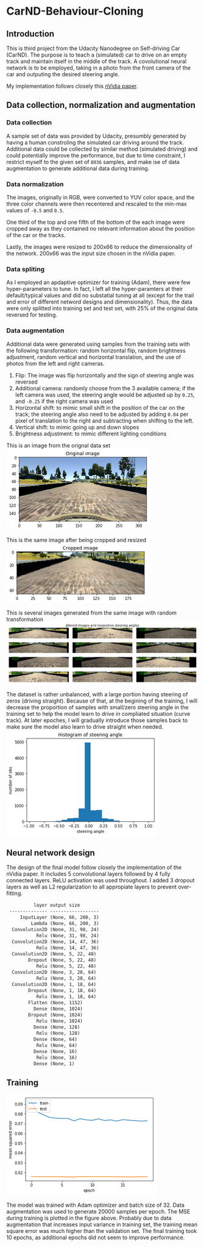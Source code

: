 # CarND-Behaviour-Cloning

## Introduction
This is third project from the Udacity Nanodegree on Self-driving Car (CarND).
The purpose is to teach a (simulated) car to drive on an empty track and
maintain itself in the middle of the track.
A covolutional neural network is to be employed, taking in a photo from
the front camera of the car and outputing the desired steering angle.

My implementation follows closely this [nVidia paper](http://images.nvidia.com/content/tegra/automotive/images/2016/solutions/pdf/end-to-end-dl-using-px.pdf).

## Data collection, normalization and augmentation
### Data collection
A sample set of data was provided by Udacity, presumbly generated by having a human constroling
the simulated car driving around the track.
Additional data could be collected by similar method (simulated driving)
and could potentially improve the performance, but due to time constraint, I restrict
myself to the given set of `8036` samples, and make ise of data augmentation 
to generate additional data during training.

### Data normalization
The images, originally in RGB, were converted to YUV color space, and the three color 
channels were then recentered and rescaled to the min-max values of `-0.5` and `0.5`.

One third of the top and one fifth of the bottom of the each image were cropped away 
as they contained no relevant information about the position of the car or the tracks.

Lastly, the images were resized to 200x66 to reduce the dimensionality of the network.
200x66 was the input size chosen in the nVidia paper.

### Data spliting
As I employed an apdaptive optimizer for training (Adam), there were few hyper-parameters 
to tune. In fact, I left all the hyper-paramters at their default/typical values and did
no substatial tuning at all (except for the trail and error of different netword designs
and dimensionality). Thus, the data were only splitted into training set and test set, with
25% of the original data reversed for testing.

### Data augmentation
Additional data were generated using samples from the training sets with the following 
transformation: random horizontal flip, random brightness adjustment, random vertical
and horizontal translation, and the use of photos from the left and right cameras.

1. Flip: The image was flip horizontally and the sign of steering angle was reversed
2. Additional camera: randomly choose from the 3 available camera; if the left camera
was used, the steering angle would be adjusted up by `0.25`, and `-0.25` if the right
camera was used
3. Horizontal shift: to mimic small shift in the position of the car on the track;
the steering angle also need to be adjusted by adding `0.04` per pixel of translation
to the right and subtracting when shifting to the left.
4. Vertical shift: to mimic going up and down slopes
5. Brightness adjustment: to mimic different lighting conditions

This is an image from the orignal data set  
![src](./img/src.png)

This is the same image after being cropped and resized
![cropped](./img/cropped.png)

This is several images generated from the same image with random transformation
![jitter](./img/jitter.png)

The dataset is rather unbalanced, with a large portion having steering of zeros (driving
straight).
Because of that, at the begining of the training, I will decrease the proportion of 
samples with small/zero steering angle in the training set to help the model learn
to drive in compliated situation (curve track). At later epoches, I will gradually
introduce those samples back to make sure the model also learn to drive straight
when needed.
![histogram](./img/hist.png)

## Neural network design
The design of the final model follow closely the implementation of the nVidia paper.
It includes 5 convolutional layers followed by 4 fully connected layers.
ReLU activation was used throughout.
I added 3 dropout layers as well as L2 regularization to all appropiate layers to prevent over-fitting.

              layer output size
     -------------- ------------------
         InputLayer (None, 66, 200, 3) 
             Lambda (None, 66, 200, 3) 
      Convolution2D (None, 31, 98, 24) 
               Relu (None, 31, 98, 24) 
      Convolution2D (None, 14, 47, 36) 
               Relu (None, 14, 47, 36) 
      Convolution2D (None, 5, 22, 48)  
            Dropout (None, 5, 22, 48)  
               Relu (None, 5, 22, 48)  
      Convolution2D (None, 3, 20, 64)  
               Relu (None, 3, 20, 64)  
      Convolution2D (None, 1, 18, 64)  
            Dropout (None, 1, 18, 64)  
               Relu (None, 1, 18, 64)  
            Flatten (None, 1152)       
              Dense (None, 1024)       
            Dropout (None, 1024)       
               Relu (None, 1024)       
              Dense (None, 128)        
               Relu (None, 128)        
              Dense (None, 64)         
               Relu (None, 64)         
              Dense (None, 16)         
               Relu (None, 16)         
              Dense (None, 1)    
              
## Training
![mse](./img/mse.png)

The model was trained with Adam optimizer and batch size of 32. 
Data augmentation was used to generate 20000 samples per epoch.
The MSE during training is plotted in the figure above.
Probably due to data augmentation that increases input variance in
training set, the training mean square error was much higher than
the validation set. 
The final training took 10 epochs, as additional epochs did not seem
to improve performance.

